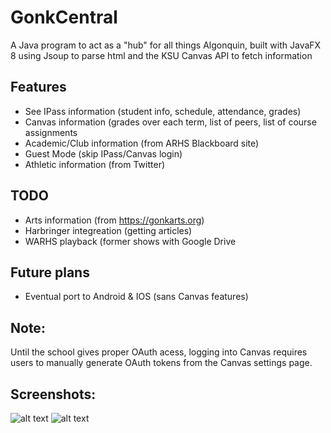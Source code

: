 # GonkCentral
A Java program to act as a "hub" for all things Algonquin, built with JavaFX 8 using Jsoup to parse html and the KSU Canvas API to fetch information
## Features
- See IPass information (student info, schedule, attendance, grades)
- Canvas information (grades over each term, list of peers, list of course assignments
- Academic/Club information (from ARHS Blackboard site)
- Guest Mode (skip IPass/Canvas login)
- Athletic information (from Twitter)
## TODO
- Arts information (from https://gonkarts.org)
- Harbringer integreation (getting articles)
- WARHS playback (former shows with Google Drive
## Future plans
- Eventual port to Android & IOS (sans Canvas features)
## Note:
Until the school gives proper OAuth acess, logging into Canvas requires users to manually generate OAuth tokens from the Canvas settings page.
## Screenshots:
![alt text](https://raw.githubusercontent.com/figman57/GonkCentral/master/gonkscreen1.png)
![alt text](https://raw.githubusercontent.com/figman57/GonkCentral/master/gonkscreen2.png)

